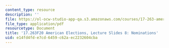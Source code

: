 ```yaml
---
content_type: resource
description: ''
file: https://ol-ocw-studio-app-qa.s3.amazonaws.com/courses/17-263-american-elections-fall-2020/e14fd4fde7cd6459c62aec2232604cba_MIT17_263F20_Lec8.pdf
file_type: application/pdf
resourcetype: Document
title: '17.263F20 American Elections, Lecture Slides 8: Nominations'
uid: e14fd4fd-e7cd-6459-c62a-ec2232604cba
---
```

